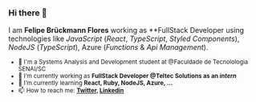 ### Hi there 👋

I am **Felipe Brückmann Flores** working as **FullStack Developer using technologies like _JavaScript_ (_React_, _TypeScript_, _Styled Components_), _NodeJS_ (_TypeScript_), Azure (_Functions_ & _Api Management_).󠀠

<sub>

- :school: I'm a Systems Analysis and Development student at @Faculdade de Tecnolologia SENAI/SC
- 🔭 I’m currently working as **FullStack Developer @Teltec Solutions as an _intern_**
- 🌱 I’m currently learning **React, Ruby, NodeJS, Azure, ...**
- 📫 How to reach me: **[Twitter](https://twitter.com/missmxcc), [Linkedin](https://www.linkedin.com/in/felipefloress/)**

</sub>
